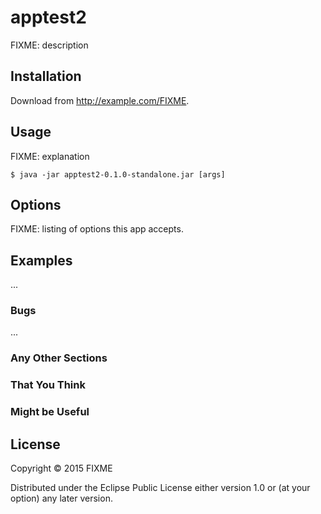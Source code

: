 # apptest2

FIXME: description

## Installation

Download from http://example.com/FIXME.

## Usage

FIXME: explanation

    $ java -jar apptest2-0.1.0-standalone.jar [args]

## Options

FIXME: listing of options this app accepts.

## Examples

...

### Bugs

...

### Any Other Sections
### That You Think
### Might be Useful

## License

Copyright © 2015 FIXME

Distributed under the Eclipse Public License either version 1.0 or (at
your option) any later version.
